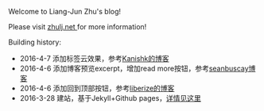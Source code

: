 Welcome to Liang-Jun Zhu's blog!

Please visit [zhulj.net ](https://zhulj.net) for more information!

Building history:


+ 2016-4-7   添加标签云效果，参考[Kanishk的博客](https://superdevresources.com/tag-cloud-jekyll/)
+ 2016-4-6   添加博客预览excerpt，增加read more按钮，参考[seanbuscay博客](http://www.seanbuscay.com/blog/jekyll-teaser-pager-and-read-more/)
+ 2016-4-6   添加回到顶部按钮，参考[liberize的博客](http://liberize.me/tech/jekyll-add-back-to-top-button.html)
+ 2016-3-28  建站，基于Jekyll+Github pages，[详情见这里](http://zhulj.net/others/2016/03/17/Github-jekyll-blog.html)